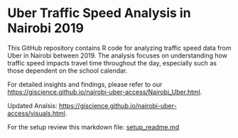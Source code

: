 # Uber Traffic Speed Analysis in Nairobi 2019

This GitHub repository contains R code for analyzing traffic speed data from Uber in Nairobi between 2019. The analysis focuses on understanding how traffic speed impacts travel time throughout the day, especially such as those dependent on the school calendar. 

For detailed insights and findings, please refer to our <https://giscience.github.io/nairobi-uber-access/Nairobi_Uber.html>.

Updated Analsis: <https://giscience.github.io/nairobi-uber-access/visuals.html>.



For the setup review this markdown file: [setup_readme.md](setup_readme.md)
